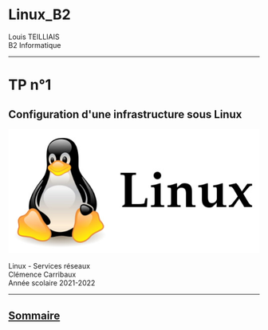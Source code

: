 # Linux_B2


Louis TEILLIAIS                      
B2 Informatique
***



# TP n°1

<h2>Configuration d'une infrastructure sous Linux</h2>


<img src ="images/linux_logo.jpg">


Linux - Services réseaux <br>
Clémence Carribaux <br>
Année scolaire 2021-2022 <br>

***
## [Sommaire](TP1/sommaire.md)

